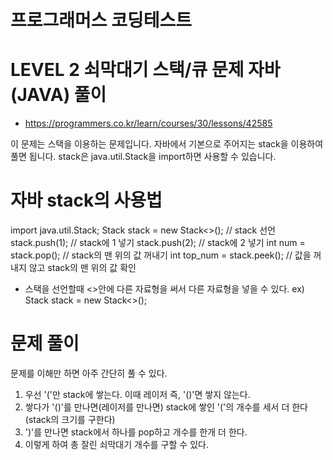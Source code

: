 # 프로그래머스 코딩테스트 
# LEVEL 2 쇠막대기 스택/큐 문제 자바(JAVA) 풀이
- https://programmers.co.kr/learn/courses/30/lessons/42585

이 문제는 스택을 이용하는 문제입니다.
자바에서 기본으로 주어지는 stack을 이용하여 풀면 됩니다.
stack은 java.util.Stack을 import하면 사용할 수 있습니다.

# 자바 stack의 사용법
import java.util.Stack;
Stack<Integer> stack = new Stack<>();   // stack 선언
stack.push(1);  // stack에 1 넣기
stack.push(2);  // stack에 2 넣기
int num = stack.pop();  // stack의 맨 위의 값 꺼내기
int top_num = stack.peek(); // 값을 꺼내지 않고 stack의 맨 위의 값 확인

- 스택을 선언할때 <>안에 다른 자료형을 써서 다른 자료형을 넣을 수 있다.
ex) Stack<Character> stack = new Stack<>();


# 문제 풀이
문제를 이해만 하면 아주 간단히 풀 수 있다.
1. 우선 '('만 stack에 쌓는다. 이때 레이저 즉, '()'면 쌓지 않는다.
2. 쌓다가 '()'를 만나면(레이저를 만나면) stack에 쌓인 '('의 개수를 세서 더 한다 (stack의 크기를 구한다)
3. ')'를 만나면 stack에서 하나를 pop하고 개수를 한개 더 한다.
4. 이렇게 하여 총 잘린 쇠막대기 개수를 구할 수 있다.

